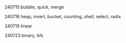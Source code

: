 240715
bubble, quick, merge 

240718
heap, insert, bucket, counting, shell, select, radix

240719
linear

240723
binary, bfs